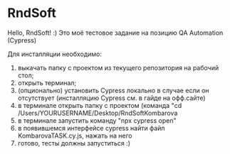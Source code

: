 # RndSoft

Hello, RndSoft! :) 
Это моё тестовое задание на позицию QA Automation (Cypress)

Для инсталляции необходимо:
1. выкачать папку с проектом из текущего репозитория на рабочий стол;
2. открыть терминал;
3. (опционально) установить Cypress локально в случае если он отсутствует (инсталляцию Cypress см. в гайде на офф.сайте)
4. в терминале открыть папку с проектом (команда "cd /Users/YOURUSERNAME/Desktop/RndSoftKombarova
5. в терминале запустить команду "npx cypress open"
6. в появившемся интерфейсе cypress найти файл KombarovaTASK.cy.js, нажать на него
7. готово, тесты должны запуститься :)


